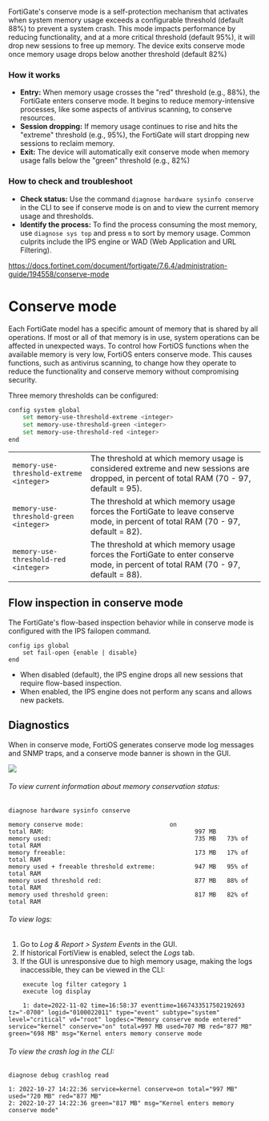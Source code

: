 FortiGate's conserve mode is a self-protection mechanism that activates when system memory usage exceeds a configurable threshold (default 88%) to prevent a system crash. This mode impacts performance by reducing functionality, and at a more critical threshold (default 95%), it will drop new sessions to free up memory. The device exits conserve mode once memory usage drops below another threshold (default 82%)
### How it works
- **Entry:** When memory usage crosses the "red" threshold (e.g., 88%), the FortiGate enters conserve mode. It begins to reduce memory-intensive processes, like some aspects of antivirus scanning, to conserve resources.
- **Session dropping:** If memory usage continues to rise and hits the "extreme" threshold (e.g., 95%), the FortiGate will start dropping new sessions to reclaim memory.
- **Exit:** The device will automatically exit conserve mode when memory usage falls below the "green" threshold (e.g., 82%)
### How to check and troubleshoot
- **Check status:** Use the command `diagnose hardware sysinfo conserve` in the CLI to see if conserve mode is on and to view the current memory usage and thresholds.
- **Identify the process:** To find the process consuming the most memory, use `diagnose sys top` and press `m` to sort by memory usage. Common culprits include the IPS engine or WAD (Web Application and URL Filtering).

https://docs.fortinet.com/document/fortigate/7.6.4/administration-guide/194558/conserve-mode
# Conserve mode

Each FortiGate model has a specific amount of memory that is shared by all operations. If most or all of that memory is in use, system operations can be affected in unexpected ways. To control how FortiOS functions when the available memory is very low, FortiOS enters conserve mode. This causes functions, such as antivirus scanning, to change how they operate to reduce the functionality and conserve memory without compromising security.

Three memory thresholds can be configured:

```bash
config system global
    set memory-use-threshold-extreme <integer>
    set memory-use-threshold-green <integer>
    set memory-use-threshold-red <integer>
end
```

|                                          |                                                                                                                                          |
| ---------------------------------------- | ---------------------------------------------------------------------------------------------------------------------------------------- |
| `memory-use-threshold-extreme <integer>` | The threshold at which memory usage is considered extreme and new sessions are dropped, in percent of total RAM (70 - 97, default = 95). |
| `memory-use-threshold-green <integer>`   | The threshold at which memory usage forces the FortiGate to leave conserve mode, in percent of total RAM (70 - 97, default = 82).        |
| `memory-use-threshold-red <integer>`     | The threshold at which memory usage forces the FortiGate to enter conserve mode, in percent of total RAM (70 - 97, default = 88).        |
## Flow inspection in conserve mode

The FortiGate's flow-based inspection behavior while in conserve mode is configured with the IPS failopen command.

```
config ips global
    set fail-open {enable | disable}
end
```
- When disabled (default), the IPS engine drops all new sessions that require flow-based inspection.
- When enabled, the IPS engine does not perform any scans and allows new packets.
## Diagnostics

When in conserve mode, FortiOS generates conserve mode log messages and SNMP traps, and a conserve mode banner is shown in the GUI.

![](https://fortinetweb.s3.amazonaws.com/docs.fortinet.com/v2/resources/2def7712-5e99-11f0-a9d0-d2b0d2e22f7d/images/a76a227aa5d80a86daa1c78125a4b9c2_conserve_mode_banner.png)

###### To view current information about memory conservation status:

`diagnose hardware sysinfo conserve`
```
memory conserve mode:                        on
total RAM:                                          997 MB
memory used:                                        735 MB   73% of total RAM
memory freeable:                                    173 MB   17% of total RAM
memory used + freeable threshold extreme:           947 MB   95% of total RAM
memory used threshold red:                          877 MB   88% of total RAM
memory used threshold green:                        817 MB   82% of total RAM

```
###### To view logs:

1. Go to _Log & Report > System Events_ in the GUI.
2. If historical FortiView is enabled, select the _Logs_ tab.
3. If the GUI is unresponsive due to high memory usage, making the logs inaccessible, they can be viewed in the CLI:
```
    execute log filter category 1
    execute log display
```
    
```
    1: date=2022-11-02 time=16:58:37 eventtime=1667433517502192693 tz="-0700" logid="0100022011" type="event" subtype="system" level="critical" vd="root" logdesc="Memory conserve mode entered" service="kernel" conserve="on" total=997 MB used=707 MB red="877 MB" green="698 MB" msg="Kernel enters memory conserve mode
```
###### To view the crash log in the CLI:
`diagnose debug crashlog read`
```
1: 2022-10-27 14:22:36 service=kernel conserve=on total="997 MB" used="720 MB" red="877 MB" 
2: 2022-10-27 14:22:36 green="817 MB" msg="Kernel enters memory conserve mode"
```